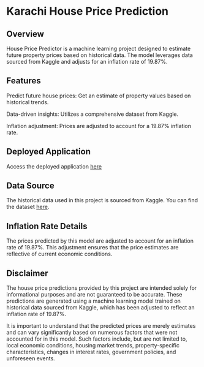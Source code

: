 # Karachi House Price Prediction

## Overview
House Price Predictor is a machine learning project designed to estimate future property prices based on historical data. The model leverages data sourced from Kaggle and adjusts for an inflation rate of 19.87%.

## Features
Predict future house prices: Get an estimate of property values based on historical trends.

Data-driven insights: Utilizes a comprehensive dataset from Kaggle.

Inflation adjustment: Prices are adjusted to account for a 19.87% inflation rate.

## Deployed Application
Access the deployed application [here]() 

## Data Source
The historical data used in this project is sourced from Kaggle. You can find the dataset [here](https://www.kaggle.com/datasets/huzzefakhan/zameencom-property-data-pakistan).

## Inflation Rate Details
The prices predicted by this model are adjusted to account for an inflation rate of 19.87%. This adjustment ensures that the price estimates are reflective of current economic conditions.

## Disclaimer
The house price predictions provided by this project are intended solely for informational purposes and are not guaranteed to be accurate. These predictions are generated using a machine learning model trained on historical data sourced from Kaggle, which has been adjusted to reflect an inflation rate of 19.87%.

It is important to understand that the predicted prices are merely estimates and can vary significantly based on numerous factors that were not accounted for in this model. Such factors include, but are not limited to, local economic conditions, housing market trends, property-specific characteristics, changes in interest rates, government policies, and unforeseen events.

